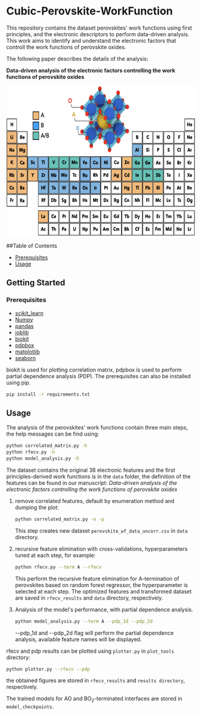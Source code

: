 # Cubic-Perovskite-WorkFunction

This repository contains the dataset perovskites' work functions using first principles, and the electronic descriptors
 to perform data-driven analysis. This work aims to identify and understand the electronic factors that controll the
 work functions of perovskite oxides.
 
 The following paper describes the details of the analysis:
 
 **Data-driven analysis of the electronic factors controlling the work functions of perovskite oxides**

<img src="./img/Periodic_table.png" width="620" height="400">

##Table of Contents
- [Prerequisites](#prerequisites)
- [Usage](#usage)

## Getting Started
### Prerequisites

- [scikit_learn](https://scikit-learn.org/stable/)
- [Numpy](https://numpy.org)
- [pandas](https://pandas.pydata.org)
- [joblib](https://joblib.readthedocs.io/en/latest/)
- [biokit](https://github.com/biokit/biokit)
- [pdpbox](https://github.com/SauceCat/PDPbox)
- [matplotlib](https://matplotlib.org)
- [seaborn](https://seaborn.pydata.org)

biokit is used for plotting correlation matrix, pdpbox is used to perform partial dependence analysis (PDP). The prerequisites
can also be installed using pip.

```bash
pip install -r requirements.txt
```

## Usage

The analysis of the perovskites' work functions contain three main steps, the help messages can be find using:
```bash
python correlated_matrix.py -h
python rfecv.py -h
python model_analysis.py -h
```
The dataset contains the original 38 electronic features and the first principles-derived work functions is in the 
`data` folder, the definition of the features can be found in our manuscript: *Data-driven analysis of the electronic 
factors controlling the work functions of perovskite oxides*

1. remove correlated features, default by enumeration method and dumping the plot:
    ```bash
    python correlated_matrix.py -e -p
    ```
    This step creates new dataset `perovskite_wf_data_uncorr.csv` in `data` directory. 

2. recursive feature elimination with cross-validations, hyperparameters tuned at each step, for example:
    ```bash
    python rfecv.py --term A --rfecv
    ```
    This perform the recursive feature elimination for A-termination of perovskites based on random forest regressor, the
hyperparameter is selected at each step. The optimized features and transformed dataset are saved in `rfecv_results` 
and `data` directory, respectively.

3. Analysis of the model's performance, with partial dependence analysis.
    ```bash
    python model_analysis.py --term A --pdp_1d --pdp_2d
    ```
   --pdp_1d and --pdp_2d flag will perform the partial dependence analysis, available feature names will be displayed.

rfecv and pdp results can be plotted using `plotter.py` in `plot_tools` directory:

```bash
python plotter.py --rfecv --pdp
```
the obtained figures are stored in `rfecv_results` and `results directory`, respectively.

The trained models for AO and BO<sub>2</sub>-terminated interfaces are stored in `model_checkpoints`.